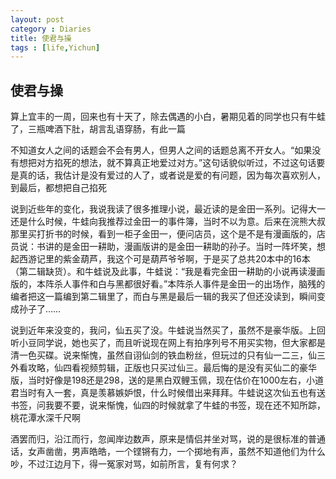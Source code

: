 ```yaml
---
layout: post
category : Diaries
title: 使君与操
tags : [life,Yichun]
---
```


## 使君与操 ##

算上宜丰的一周，回来也有十天了，除去偶遇的小白，暑期见着的同学也只有牛蛙了，三瓶啤酒下肚，胡言乱语穿肠，有此一篇

不知道女人之间的话题会不会有男人，但男人之间的话题总离不开女人。“如果没有想把对方掐死的想法，就不算真正地爱过对方。”这句话貌似听过，不过这句话要是真的话，我估计是没有爱过的人了，或者说是爱的有问题，因为每次喜欢别人，到最后，都想把自己掐死

说到近些年的变化，我说我读了很多推理小说，最近读的是金田一系列。记得大一还是什么时候，牛蛙向我推荐过金田一的事件簿，当时不以为意。后来在浣熊大叔那里买打折书的时候，看到一柜子金田一，便问店员，这个是不是有漫画版的，店员说：书讲的是金田一耕助，漫画版讲的是金田一耕助的孙子。当时一阵坏笑，想起西游记里的紫金葫芦，我这个可是葫芦爷爷啊，于是买了总共20本中的16本（第二辑缺货）。和牛蛙说及此事，牛蛙说：“我是看完金田一耕助的小说再读漫画版的，本阵杀人事件和白与黑都很好看。”本阵杀人事件是金田一的出场作，脑残的编者把这一篇编到第二辑里了，而白与黑是最后一辑的我买了但还没读到，瞬间变成孙子了……

说到近年来没变的，我问，仙五买了没。牛蛙说当然买了，虽然不是豪华版。上回听小豆同学说，她也买了，而且听说现在网上有拍序列号不用买实物，但大家都是清一色买碟。说来惭愧，虽然自诩仙剑的铁血粉丝，但玩过的只有仙一二三，仙三外看攻略，仙四看视频剪辑，正版也只买过仙三。最后悔的是没有买仙二的豪华版，当时好像是198还是298，送的是黑白双鲤玉佩，现在估价在1000左右，小道君当时有入一套，真是羡慕嫉妒恨，什么时候借出来拜拜。牛蛙说这次仙五也有送书签，问我要不要，说来惭愧，仙四的时候就拿了牛蛙的书签，现在还不知所踪，桃花潭水深千尺啊

酒罢而归，沿江而行，忽闻岸边数声，原来是情侣并坐对骂，说的是很标准的普通话，女声凿凿，男声皓皓，一个铿锵有力，一个掷地有声，虽然不知道他们为什么吵，不过江边月下，得一冤家对骂，如前所言，复有何求？